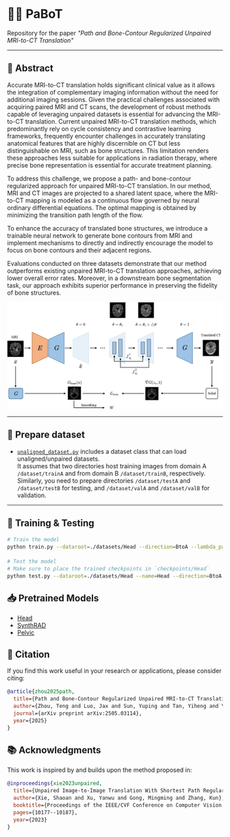# 🧠🦴 PaBoT
Repository for the paper *"Path and Bone-Contour Regularized Unpaired MRI-to-CT Translation"*

---

## 📝 Abstract  
Accurate MRI-to-CT translation holds significant clinical value as it allows the integration of complementary imaging information without the need for additional imaging sessions. Given the practical challenges associated with acquiring paired MRI and CT scans, the development of robust methods capable of leveraging unpaired datasets is essential for advancing the MRI-to-CT translation. Current unpaired MRI-to-CT translation methods, which predominantly rely on cycle consistency and contrastive learning frameworks, frequently encounter challenges in accurately translating anatomical features that are highly discernible on CT but less distinguishable on MRI, such as bone structures. This limitation renders these approaches less suitable for applications in radiation therapy, where precise bone representation is essential for accurate treatment planning.  

To address this challenge, we propose a path- and bone-contour regularized approach for unpaired MRI-to-CT translation. In our method, MRI and CT images are projected to a shared latent space, where the MRI-to-CT mapping is modeled as a continuous flow governed by neural ordinary differential equations. The optimal mapping is obtained by minimizing the transition path length of the flow.  

To enhance the accuracy of translated bone structures, we introduce a trainable neural network to generate bone contours from MRI and implement mechanisms to directly and indirectly encourage the model to focus on bone contours and their adjacent regions.  

Evaluations conducted on three datasets demonstrate that our method outperforms existing unpaired MRI-to-CT translation approaches, achieving lower overall error rates. Moreover, in a downstream bone segmentation task, our approach exhibits superior performance in preserving the fidelity of bone structures.

<p align="center">
  <img src="imgs/net.jpg" width="600"/>
</p>

---

## 📂 Prepare dataset  
- [`unaligned_dataset.py`](data/unaligned_dataset.py) includes a dataset class that can load unaligned/unpaired datasets.  
It assumes that two directories host training images from domain A `/dataset/trainA` and from domain B `/dataset/trainB`, respectively.  
Similarly, you need to prepare directories `/dataset/testA` and `/dataset/testB` for testing, and `/dataset/valA` and `/dataset/valB` for validation.


---

## 🚀 Training & Testing

```bash
# Train the model
python train.py --dataroot=./datasets/Head --direction=BtoA --lambda_path=0.1 --tag=PaBoT

# Test the model
# Make sure to place the trained checkpoints in `checkpoints/Head`
python test.py --dataroot=./datasets/Head --name=Head --direction=BtoA --num_test 2250 --epoch 100
```

## 📥 Pretrained Models

- [Head](https://drive.google.com/drive/folders/1O7Ke4BHM1PpnEV9WPhxqO39803tAuMiG?usp=drive_link)
- [SynthRAD](https://drive.google.com/drive/folders/1O7Ke4BHM1PpnEV9WPhxqO39803tAuMiG?usp=drive_link)
- [Pelvic](https://drive.google.com/drive/folders/1O7Ke4BHM1PpnEV9WPhxqO39803tAuMiG?usp=drive_link)

## 📌 Citation



If you find this work useful in your research or applications, please consider citing:

```bibtex
@article{zhou2025path,
  title={Path and Bone-Contour Regularized Unpaired MRI-to-CT Translation},
  author={Zhou, Teng and Luo, Jax and Sun, Yuping and Tan, Yiheng and Yao, Shun and Haouchine, Nazim and Raymond, Scott},
  journal={arXiv preprint arXiv:2505.03114},
  year={2025}
}
```


## 📚 Acknowledgments

This work is inspired by and builds upon the method proposed in:

```bibtex
@inproceedings{xie2023unpaired,
  title={Unpaired Image-to-Image Translation With Shortest Path Regularization},
  author={Xie, Shaoan and Xu, Yanwu and Gong, Mingming and Zhang, Kun},
  booktitle={Proceedings of the IEEE/CVF Conference on Computer Vision and Pattern Recognition},
  pages={10177--10187},
  year={2023}
}
```